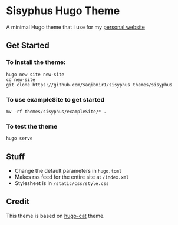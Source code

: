 # Sisyphus Hugo Theme
A minimal Hugo theme that i use for my [personal website](https://saqibmir1.github.io)

## Get Started

### To install the theme:
```shell
hugo new site new-site
cd new-site
git clone https://github.com/saqibmir1/sisyphus themes/sisyphus
```

### To use exampleSite to get started
```shell
mv -rf themes/sisyphus/exampleSite/* .
```

### To test the theme
```shell
hugo serve
```

## Stuff
- Change the default parameters in ```hugo.toml```
- Makes rss feed for the entire site at ```/index.xml```
- Stylesheet is in ```/static/css/style.css```

## Credit
This theme is based on [hugo-cat](https://github.com/httpsecure/hugo-cat) theme.
